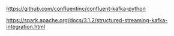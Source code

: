 https://github.com/confluentinc/confluent-kafka-python

https://spark.apache.org/docs/3.1.2/structured-streaming-kafka-integration.html
